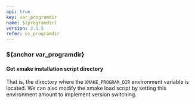 ```yaml
---
api: true
key: var_programdir
name: $(programdir)
version: 2.1.5
refer: os_programdir
---
```


### ${anchor var_programdir}

#### Get xmake installation script directory

That is, the directory where the `XMAKE_PROGRAM_DIR` environment variable is located. We can also modify the xmake load script by setting this environment amount to implement version switching.


